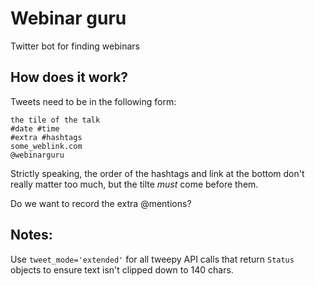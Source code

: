# Webinar guru

Twitter bot for finding webinars 

## How does it work?

Tweets need to be in the following form: 
```
the tile of the talk 
#date #time 
#extra #hashtags 
some_weblink.com 
@webinarguru
```

Strictly speaking, the order of the hashtags and link at the bottom don't really matter too much, but the tilte *must* come before them.

Do we want to record the extra @mentions?

## Notes:

Use `tweet_mode='extended'` for all tweepy API calls that return `Status` objects to ensure text isn't clipped down to 140 chars. 